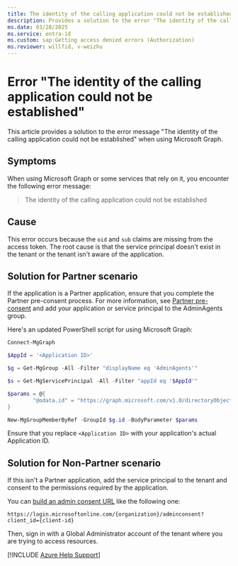 ```yaml
---
title: The identity of the calling application could not be established
description: Provides a solution to the error "The identity of the calling application could not be established" when using Microsoft Graph.
ms.date: 03/28/2025
ms.service: entra-id
ms.custom: sap:Getting access denied errors (Authorization)
ms.reviewer: willfid, v-weizhu
---
```

# Error "The identity of the calling application could not be established"

This article provides a solution to the error message "The identity of the calling application could not be established" when using Microsoft Graph.

## Symptoms

When using Microsoft Graph or some services that rely on it, you encounter the following error message:

> The identity of the calling application could not be established

## Cause

This error occurs because the `oid` and `sub` claims are missing from the access token. The root cause is that the service principal doesn't exist in the tenant or the tenant isn't aware of the application.

## Solution for Partner scenario

If the application is a Partner application, ensure that you complete the Partner pre-consent process. For more information, see [Partner pre-consent](https://github.com/microsoft/Partner-Center-Explorer/blob/master/docs/Preconsent.md) and add your application or service principal to the AdminAgents group.

Here's an updated PowerShell script for using Microsoft Graph:

```powershell
Connect-MgGraph

$AppId = '<Application ID>'

$g = Get-MgGroup -All -Filter "displayName eq 'AdminAgents'"

$s = Get-MgServicePrincipal -All -Filter "appId eq '$AppId'"

$params = @{
        "@odata.id" = "https://graph.microsoft.com/v1.0/directoryObjects/$($s.id)"
}

New-MgGroupMemberByRef -GroupId $g.id -BodyParameter $params
```

Ensure that you replace `<Application ID>` with your application's actual Application ID.

## Solution for Non-Partner scenario

If this isn't a Partner application, add the service principal to the tenant and consent to the permissions required by the application.

You can [build an admin consent URL](/entra/identity/enterprise-apps/grant-admin-consent?pivots=portal#construct-the-url-for-granting-tenant-wide-admin-consent) like the following one:

`https://login.microsoftonline.com/{organization}/adminconsent?client_id={client-id}`

Then, sign in with a Global Administrator account of the tenant where you are trying to access resources.

[!INCLUDE [Azure Help Support](../../../includes/azure-help-support.md)]